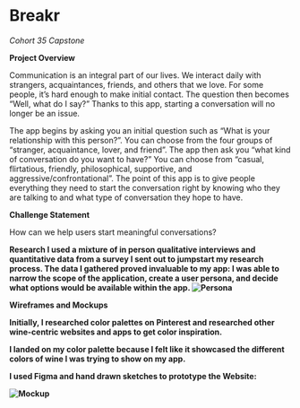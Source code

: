 # Breakr
*Cohort 35 Capstone*

<b>Project Overview</b>

Communication is an integral part of our lives. We interact daily with strangers, acquaintances, friends, and others that we love. For some people, it’s hard enough to make initial contact. The question then becomes “Well, what do I say?” Thanks to this app, starting a conversation will no longer be an issue. 

The app begins by asking you an initial question such as “What is your relationship with this person?”. You can choose from the four groups of “stranger, acquaintance, lover, and friend”. The app then ask you “what kind of conversation do you want to have?” You can choose from “casual, flirtatious, friendly, philosophical, supportive, and aggressive/confrontational”. The point of this app is to give people everything they need to start the conversation right by knowing who they are talking to and what type of conversation they hope to have. 

<b>Challenge Statement</b>

How can we help users start meaningful conversations? 

<b>Research<b>
I used a mixture of in person qualitative interviews and quantitative data from a survey I sent out to jumpstart my research process. The data I gathered proved invaluable to my app: I was able to narrow the scope of the application, create a user persona, and decide what options would be available within the app.
<img src="wD-persona-01.png" alt="Persona">

<b>Wireframes and Mockups</b>

Initially, I researched color palettes on Pinterest and researched other wine-centric websites and apps to get color inspiration. 

I landed on my color palette because I felt like it showcased the different colors of wine I was trying to show on my app. 

I used Figma and hand drawn sketches to prototype the Website: 

<img src="mockup.png" alt="Mockup">